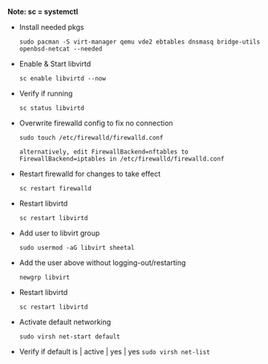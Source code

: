 **Note: sc = systemctl**

- Install needed pkgs

  `sudo pacman -S virt-manager qemu vde2 ebtables dnsmasq bridge-utils openbsd-netcat --needed`

- Enable & Start libvirtd

  `sc enable libvirtd --now`

- Verify if running

  `sc status libvirtd`

- Overwrite firewalld config to fix no connection

  `sudo touch /etc/firewalld/firewalld.conf`


      alternatively, edit FirewallBackend=nftables to FirewallBackend=iptables in /etc/firewalld/firewalld.conf 


- Restart firewalld for changes to take effect

  `sc restart firewalld`

- Restart libvirtd

  `sc restart libvirtd`

- Add user to libvirt group

  `sudo usermod -aG libvirt sheetal`

- Add the user above without logging-out/restarting

  `newgrp libvirt`

- Restart libvirtd

  `sc restart libvirtd`

- Activate default networking

  `sudo virsh net-start default`

- Verify if default is | active | yes | yes
  `sudo virsh net-list`
